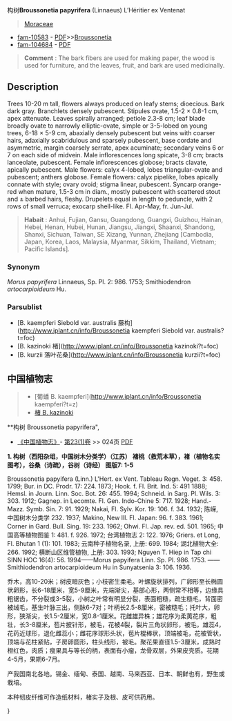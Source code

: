 构树**Broussonetia papyrifera** (Linnaeus) L’Héritier ex Ventenat

> [Moraceae](http://www.iplant.cn/info/Moraceae?t=foc)
* [fam-10583](http://www.iplant.cn/foc/fam/10583) - [PDF](http://www.iplant.cn/foc/pdf/Moraceae.pdf)>>[Broussonetia](http://www.iplant.cn/info/Broussonetia?t=foc)
* [fam-104684](http://www.iplant.cn/foc/fam/104684) - [PDF](http://www.iplant.cn/foc/pdf/Broussonetia.pdf)


> **Comment** : 
> The bark fibers are used for making paper, the wood is used for furniture, and the leaves, fruit, and bark are used medicinally.

## Description

Trees 10-20 m tall, flowers always produced on leafy stems; dioecious. Bark dark gray. Branchlets densely pubescent. Stipules ovate, 1.5-2 × 0.8-1 cm, apex attenuate. Leaves spirally arranged; petiole 2.3-8 cm; leaf blade broadly ovate to narrowly elliptic-ovate, simple or 3-5-lobed on young trees, 6-18 × 5-9 cm, abaxially densely pubescent but veins with coarser hairs, adaxially scabridulous and sparsely pubescent, base cordate and asymmetric, margin coarsely serrate, apex acuminate; secondary veins 6 or 7 on each side of midvein. Male inflorescences long spicate, 3-8 cm; bracts lanceolate, pubescent. Female inflorescences globose; bracts clavate, apically pubescent. Male flowers: calyx 4-lobed, lobes triangular-ovate and pubescent; anthers globose. Female flowers: calyx pipelike, lobes apically connate with style; ovary ovoid; stigma linear, pubescent. Syncarp orange-red when mature, 1.5-3 cm in diam., mostly pubescent with scattered stout and ± barbed hairs, fleshy. Drupelets equal in length to peduncle, with 2 rows of small verruca; exocarp shell-like. Fl. Apr-May, fr. Jun-Jul.


> **Habait** : 
> Anhui, Fujian, Gansu, Guangdong, Guangxi, Guizhou, Hainan, Hebei, Henan, Hubei, Hunan, Jiangsu, Jiangxi, Shaanxi, Shandong, Shanxi, Sichuan, Taiwan, SE Xizang, Yunnan, Zhejiang [Cambodia, Japan, Korea, Laos, Malaysia, Myanmar, Sikkim, Thailand, Vietnam; Pacific Islands].

### Synonym
*Morus* *papyrifera* Linnaeus, Sp. Pl. 2: 986. 1753; Smithiodendron *artocarpioideum* Hu.

### Parsublist

* [B.  kaempferi Siebold var. australis  藤构](http://www.iplant.cn/info/Broussonetia kaempferi Siebold var. australis?t=foc)
* [B.  kazinoki  楮](http://www.iplant.cn/info/Broussonetia kazinoki?t=foc)
* [B.  kurzii  落叶花桑](http://www.iplant.cn/info/Broussonetia kurzii?t=foc)

## 中国植物志

> * [葡蟠  B.  kaempferi](http://www.iplant.cn/info/Broussonetia kaempferi?t=z)
> * [楮  B.  kazinoki](Broussonetia-kazinoki-楮.md)


**构树 Broussonetia papyrifera",

* [《中国植物志》](http://www.iplant.cn/frps)- [第23(1)卷](http://www.iplant.cn/frps/vol/23(1)) >> 024页 [PDF](http://www.iplant.cn/frps/pdf/23(1)/024.pdf)


**1. 构树（西阳杂俎，中国树木分类学）（江苏）  褚桃（救荒本草），褚（植物名实图考），谷桑（诗疏），谷树（诗经）  图版7: 1-5**

Broussonetia papyifera (Linn.) L'Hert. ex Vent. Tableau Regn. Veget. 3: 458. 1799; Bur. in DC. Prodr. 17: 224. 1873; Hook. f. Fl. Brit. Ind. 5: 491 1888; Hemsl. in Journ. Linn. Soc. Bot. 26: 455. 1994; Schneid. in Sarg. Pl. Wils. 3: 303. 1912; Gagnep. in Lecomte. Fl. Gen. Indo-Chine 5: 717. 1928; Hand.-Mazz. Symb. Sin. 7: 91. 1929; Nakai, Fl. Sylv. Kor. 19: 106. f. 34. 1932; 陈嵘, 中国树木分类学 232. 1937; Makino, New Ill. Fl. Japan: 96. f. 383. 1961; Corner in Gard. Bull. Sing. 19: 233. 1962; Ohwi. Fl. Jap. rev. ed. 501. 1965; 中国高等植物图鉴 1: 481. f. 926. 1972; 台湾植物志 2: 122. 1976; Griers. et Long, Fl. Bhutan 1 (1): 101. 1983; 云南种子植物名录, 上册: 699. 1984; 湖北植物大全: 266. 1992; 横断山区维管植物, 上册: 303. 1993; Nguyen T. Hiep in Tap chi SINN HOC 16(4): 56. 1994——Morus papyifera Linn. Sp. Pl. 986. 1753. —— Smithiodendron artocarpioideum Hu in Sunyatsenia 3: 106. 1936.

乔木，高10-20米；树皮暗灰色；小枝密生柔毛。叶螺旋状排列，广卵形至长椭圆状卵形，长6-18厘米，宽5-9厘米，先端渐尖，基部心形，两侧常不相等，边缘具粗锯齿，不分裂或3-5裂，小树之叶常有明显分裂，表面粗糙，疏生糙毛，背面密被绒毛，基生叶脉三出，侧脉6-7对；叶柄长2.5-8厘米，密被糙毛；托叶大，卵形，狭渐尖，长1.5-2厘米，宽0.8-1厘米。花雌雄异株；雄花序为柔荑花序，粗壮，长3-8厘米，苞片披针形，被毛，花被4裂，裂片三角状卵形，被毛，雄蕊4，花药近球形，退化雌蕊小；雌花序球形头状，苞片棍棒状，顶端被毛，花被管状，顶端与花柱紧贴，子房卵圆形，柱头线形，被毛。聚花果直径1.5-3厘米，成熟时橙红色，肉质；瘦果具与等长的柄，表面有小瘤，龙骨双层，外果皮壳质。花期4-5月，果期6-7月。

产我国南北各地。锡金、缅甸、泰国、越南、马来西亚、日本、朝鲜也有，野生或 栽培。

本种韧皮纤维可作造纸材料，楮实子及根、皮可供药用。

}